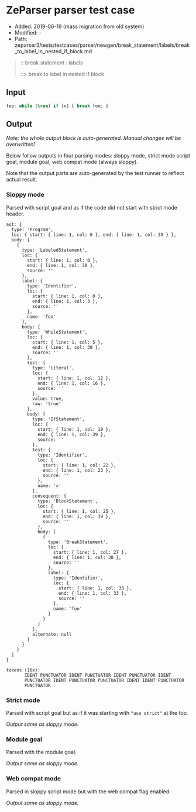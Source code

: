 # ZeParser parser test case

- Added: 2019-06-19 (mass migration from old system)
- Modified: -
- Path: zeparser3/tests/testcases/parser/newgen/break_statement/labels/break_to_label_in_nested_if_block.md

> :: break statement : labels
>
> ::> break to label in nested if block

## Input

`````js
foo: while (true) if (x) { break foo; }
`````

## Output

_Note: the whole output block is auto-generated. Manual changes will be overwritten!_

Below follow outputs in four parsing modes: sloppy mode, strict mode script goal, module goal, web compat mode (always sloppy).

Note that the output parts are auto-generated by the test runner to reflect actual result.

### Sloppy mode

Parsed with script goal and as if the code did not start with strict mode header.

`````
ast: {
  type: 'Program',
  loc: { start: { line: 1, col: 0 }, end: { line: 1, col: 39 } },
  body: [
    {
      type: 'LabeledStatement',
      loc: {
        start: { line: 1, col: 0 },
        end: { line: 1, col: 39 },
        source: ''
      },
      label: {
        type: 'Identifier',
        loc: {
          start: { line: 1, col: 0 },
          end: { line: 1, col: 3 },
          source: ''
        },
        name: 'foo'
      },
      body: {
        type: 'WhileStatement',
        loc: {
          start: { line: 1, col: 5 },
          end: { line: 1, col: 39 },
          source: ''
        },
        test: {
          type: 'Literal',
          loc: {
            start: { line: 1, col: 12 },
            end: { line: 1, col: 16 },
            source: ''
          },
          value: true,
          raw: 'true'
        },
        body: {
          type: 'IfStatement',
          loc: {
            start: { line: 1, col: 18 },
            end: { line: 1, col: 39 },
            source: ''
          },
          test: {
            type: 'Identifier',
            loc: {
              start: { line: 1, col: 22 },
              end: { line: 1, col: 23 },
              source: ''
            },
            name: 'x'
          },
          consequent: {
            type: 'BlockStatement',
            loc: {
              start: { line: 1, col: 25 },
              end: { line: 1, col: 39 },
              source: ''
            },
            body: [
              {
                type: 'BreakStatement',
                loc: {
                  start: { line: 1, col: 27 },
                  end: { line: 1, col: 38 },
                  source: ''
                },
                label: {
                  type: 'Identifier',
                  loc: {
                    start: { line: 1, col: 33 },
                    end: { line: 1, col: 33 },
                    source: ''
                  },
                  name: 'foo'
                }
              }
            ]
          },
          alternate: null
        }
      }
    }
  ]
}

tokens (16x):
       IDENT PUNCTUATOR IDENT PUNCTUATOR IDENT PUNCTUATOR IDENT
       PUNCTUATOR IDENT PUNCTUATOR PUNCTUATOR IDENT IDENT PUNCTUATOR
       PUNCTUATOR
`````

### Strict mode

Parsed with script goal but as if it was starting with `"use strict"` at the top.

_Output same as sloppy mode._

### Module goal

Parsed with the module goal.

_Output same as sloppy mode._

### Web compat mode

Parsed in sloppy script mode but with the web compat flag enabled.

_Output same as sloppy mode._
